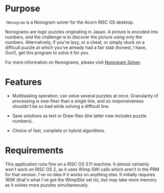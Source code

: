 # Purpose

`!Nonogram` is a Nonogram solver for the Acorn RISC OS desktop.

Nonograms are logic puzzles originating in Japan.
A picture is encoded into numbers, and the challenge is to discover the picture using only the numbers.
Alternatively, if you're lazy, or a cheat, or simply stuck on a difficult puzzle at which you've already had a fair stab (honest, I have, Guv!), get this program to solve it for you.

For more information on Nonograms, please visit [Nonogram Solver](https://www.lancaster.ac.uk/~simpsons/nonogram/).

# Features

- Multitasking operation; can solve several puzzles at once.
  Granularity of processing is now finer than a single line, and so   responsiveness shouldn't be so bad while solving a difficult line.

- Save solutions as text or Draw files (the latter now includes puzzle numbers).

- Choice of fast, complete or hybrid algorithms.

# Requirements

This application runs fine on a RISC OS 3.11 machine.
It almost certainly won't work on RISC OS 2, as it uses Wimp SWI calls which aren't in the PRM for that version.
I've no idea if it works on anything else.
It initially requires 160K (that's what I've got the WimpSlot set to), but may take more memory as it solves more puzzles simultaneously.
